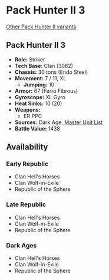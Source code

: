 # Pack Hunter II 3

[Other Pack Hunter II variants](../pack_hunter_ii.md)

## Pack Hunter II 3
- **Role:** Striker
- **Tech Base:** Clan (3082)
- **Chassis:** 30 tons (Endo Steel)
- **Movement:** 7 / 11, XL
  - **Jumping:** 10
- **Armor:** 67 (Ferro Fibrous)
- **Gyroscope:** XL Gyro
- **Heat Sinks:** 10 (20)
- **Weapons:**
  - ER PPC
- **Sources:** Dark Age, [Master Unit List](http://masterunitlist.info/Unit/Details/2398/pack-hunter-ii-3)
- **Battle Value:** 1438

## Availability

### Early Republic
- Clan Hell's Horses
- Clan Wolf-in-Exile
- Republic of the Sphere

### Late Republic
- Clan Hell's Horses
- Clan Wolf-in-Exile
- Republic of the Sphere

### Dark Ages
- Clan Hell's Horses
- Clan Wolf-in-Exile
- Republic of the Sphere

